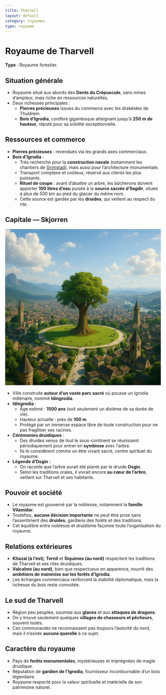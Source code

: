 ```yaml
---
title: Tharvell
layout: default
category: royaumes
type: royaume
---
```


# Royaume de Tharvell  

**Type** : Royaume forestier.  

## Situation générale  
- Royaume situé aux abords des **Dents du Crépuscule**, sans mines d’ampleur, mais riche en ressources naturelles.  
- Deux richesses principales :  
  - **Pierres précieuses** issues du commerce avec les drakéides de Thuldrem.  
  - **Bois d’Igrodia**, conifère gigantesque atteignant jusqu’à **250 m de hauteur**, réputé pour sa solidité exceptionnelle.  

## Ressources et commerce  
- **Pierres précieuses** : revendues via les grands axes commerciaux.  
- **Bois d’Igrodia** :  
  - Très recherché pour la **construction navale** (notamment les chantiers de [Grimstad](../villes/grimstad.md)), mais aussi pour l’architecture monumentale.  
  - Transport complexe et coûteux, réservé aux clients les plus puissants.  
  - **Rituel de coupe** : avant d’abattre un arbre, les bûcherons doivent apporter **100 litres d’eau** puisée à la **source sacrée d’Ilagdir**, située à plus de 500 km au pied du glacier du même nom.  
  - Cette source est gardée par les **druides**, qui veillent au respect du rite.  

## Capitale — Skjorren  
<a href="../../images/skjorren.png" class="glightbox right" data-gallery="Khazrund"
data-title="Skjorren avec son parc sacré">
<img src="../../images/skjorren.png" alt="Skjorren avec son parc central"/>
</a>
- Ville construite **autour d’un vaste parc sacré** où pousse un Igrodia millénaire, nommé **Idingrodia**.  
- **Idingrodia** :  
  - Âge estimé : **1500 ans** (soit seulement un dixième de sa durée de vie).  
  - Hauteur actuelle : près de **100 m**.  
  - Protégé par un immense espace libre de toute construction pour ne pas fragiliser ses racines.  
- **Cérémonies druidiques** :  
  - Des druides venus de tout le sous-continent se réunissent périodiquement pour entrer en **symbiose** avec l’arbre.  
  - Ils le considèrent comme un être vivant sacré, centre spirituel du royaume.  
- **Légende d’Osgin** :  
  - On raconte que l’arbre aurait été planté par le druide **Osgin**.  
  - Selon les traditions orales, il vivrait encore **au cœur de l’arbre**, veillant sur Tharvell et ses habitants.  

## Pouvoir et société  
- Le royaume est gouverné par la noblesse, notamment la **famille Vilamidar**.  
- Toutefois, **aucune décision importante** ne peut être prise sans l’assentiment des **druides**, gardiens des forêts et des traditions.  
- Cet équilibre entre noblesse et druidisme façonne toute l’organisation du royaume.  

## Relations extérieures  
- **Khazal (à l’est)**, **Ternil** et **Siquimes (au nord)** respectent les traditions de Tharvell et ses rites druidiques.  
- **Valcalme (au nord)**, bien que respectueux en apparence, nourrit des **ambitions de mainmise sur les forêts d’Igrodia**.  
- Les échanges commerciaux renforcent la stabilité diplomatique, mais la richesse du bois reste convoitée.  

## Le sud de Tharvell  
- Région peu peuplée, soumise aux **glaces** et aux **attaques de dragons**.  
- On y trouve seulement quelques **villages de chasseurs et pêcheurs**, souvent isolés.  
- Ces communautés ne reconnaissent pas toujours l’autorité du nord, mais il n’existe **aucune querelle** à ce sujet.  

## Caractère du royaume  
- Pays de **forêts monumentales**, mystérieuses et imprégnées de magie druidique.  
- Réputation de **gardien de l’Igrodia**, fournisseur incontournable d’un bois légendaire.  
- Royaume respecté pour la valeur spirituelle et matérielle de son patrimoine naturel.  
